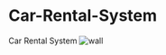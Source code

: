 # Car-Rental-System
Car Rental System
![wall](https://user-images.githubusercontent.com/97569773/196599796-1889d65f-664e-4297-8bdd-99c1fb010d05.JPG)
